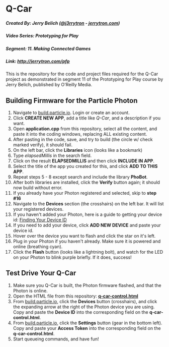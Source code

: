 # Q-Car
##### Created By: Jerry Belich ([@j3rrytron](https://twitter.com/j3rrytron) - [jerrytron.com](http://jerrytron.com))
##### Video Series: Prototyping for Play
##### Segment: 11. Making Connected Games
##### Link: http://jerrytron.com/pfp

This is the repository for the code and project files required for the Q-Car project as demonstrated in segment 11 of the Prototyping for Play course by Jerry Belich, published by O'Reilly Media.

## Building Firmware for the Particle Photon
1. Navigate to [build.particle.io](https://build.particle.io). Login or create an account.
2. Click **CREATE NEW APP**, add a title like *Q-Car*, and a description if you want.
3. Open **application.cpp** from this repository, select all the content, and paste it into the coding windows, replacing ALL existing content.
4. After pasting in the code, save, and try to build (the circle w/ check marked verify), it should fail.
5. On the left bar, click the **Libraries** icon (looks like a bookmark)
6. Type *elapsedMillis* in the search field.
7. Click on the result **ELAPSEDMILLIS** and then click **INCLUDE IN APP**.
8. Select the title of the app you created for this, and click **ADD TO THIS APP**.
9. Repeat steps 5 - 8 except search and include the library **PhoBot**.
10. After both libraries are installed, click the **Verify** button again; it should now build without error.
11. If you already have your Photon registered and selected, skip to **step #16**
12. Navigate to the **Devices** section (the crosshairs) on the left bar. It will list your registered devices.
13. If you haven't added your Photon, here is a guide to getting your device id: [Finding Your Device ID](https://docs.particle.io/support/troubleshooting/device-management/photon/#how-do-i-find-my-device-id-)
14. If you need to add your device, click **ADD NEW DEVICE** and paste your device id.
15. Hover over the device you want to flash and click the star on it's left.
16. Plug in your Photon if you haven't already. Make sure it is powered and online (breathing cyan).
17. Click the **Flash** button (looks like a lightning bolt), and watch for the LED on your Photon to blink purple briefly. If it does, success!

## Test Drive Your Q-Car
1. Make sure you Q-Car is built, the Photon firmware flashed, and that the Photon is online.
2. Open the HTML file from this repository: [**q-car-control.html**](https://github.com/jerrytron/pfp-q-car/blob/master/q-car-control.html)
3. From [build.particle.io](https://build.particle.io), click the **Devices** button (crosshairs), and click the expanding arrow at the right of the Photon device you are using. Copy and paste the **Device ID** into the corresponding field on the **q-car-control.html**.
4. From [build.particle.io](https://build.particle.io), click the **Settings** button (gear in the bottom left). Copy and paste your **Access Token** into the corresponding field on the **q-car-control.html**.
5. Start queueing commands, and have fun!
